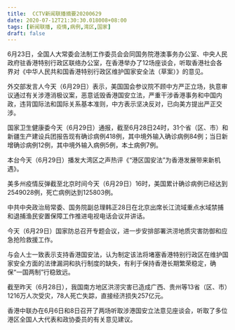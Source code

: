 ```yaml
---
title:  CCTV新闻联播摘要20200629
date: 2020-07-12T21:30:30.018008+08:00
tags: [新闻联播, 疫情,病例,湾区,国家]
draft: false
---
```


6月23日，全国人大常委会法制工作委员会会同国务院港澳事务办公室、中央人民政府驻香港特别行政区联络办公室，在香港举办了12场座谈会，听取香港社会各界对《中华人民共和国香港特别行政区维护<span class="keywords_content">国家</span>安全法（草案）》的意见。

外交部发言人今天（6月29日）表示，美国国会参议院不顾中方严正立场，执意审议通过有关涉港消极议案，恶意诋毁香港国安立法，严重干涉香港事务和中国内政，违背国际法和国际关系基本准则，中方表示坚决反对，已向美方提出严正交涉。

<span class="keywords_content">国家</span>卫生健康委今天（6月29日）通报，截至6月28日24时，31个省（区、市）和新疆生产建设兵团报告现有确诊<span class="keywords_content">病例</span>418例，其中境外输入确诊<span class="keywords_content">病例</span>84例；当日新增确诊<span class="keywords_content">病例</span>12例，其中境外输入<span class="keywords_content">病例</span>5例，本土<span class="keywords_content">病例</span>7例。

本台今天（6月29日）播发大<span class="keywords_fund">湾区</span>之声热评《“港区国安法”为香港发展带来新机遇》。

美多州<span class="keywords_content">疫情</span>反弹截至北京时间今天（6月29日）16时，美国累计确诊<span class="keywords_content">病例</span>已经达到2549028例，死亡<span class="keywords_content">病例</span>达到125803例。

中共中央政治局常委、国务院副总理韩正28日在北京出席长江流域重点水域禁捕和退捕渔民安置保障工作推进电视电话会议并讲话。

今天（6月29日）<span class="keywords_content">国家</span>防总召开专题会议，进一步安排部署洪涝地质灾害防御和应急抢险救援工作。

与会人士一致表示支持香港国安法，认为制定该法将堵塞香港特别行政区在维护<span class="keywords_content">国家</span>安全方面的法律漏洞和执行制度的缺失，有利于保持香港长期繁荣稳定，确保“一国两制”行稳致远。

截至昨天（6月28日），我国南方地区洪涝灾害已造成广西、贵州等13省（区、市）1216万人次受灾，78人死亡失踪，直接经济损失257亿元。

香港中联办在6月6日和8日召开了两场听取涉港国安立法意见座谈会，听取了多位港区全国人大代表和政协委员的有关意见建议。
